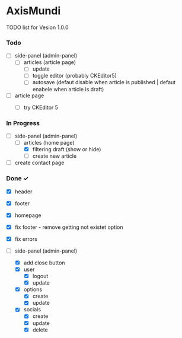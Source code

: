 # AxisMundi

TODO list for Vesion 1.0.0

### Todo
- [ ] side-panel (admin-panel)
  - [ ] articles (article page)
    - [ ] update
    - [ ] toggle editor (probably CKEditor5)
    - [ ] autosave (defaut disable when article is published | defaut enabele when article is draft)
- [ ] article page
  - [ ] try CKEditor 5


### In Progress
- [ ] side-panel (admin-panel)
  - [ ] articles (home page)
    - [x] filtering draft (show or hide)
    - [ ] create new article
- [ ] create contact page

### Done ✓
- [x] header
- [x] footer
- [x] homepage
- [x] fix footer - remove getting not existet option
- [x] fix errors

- [ ] side-panel (admin-panel)
  - [x] add close button
  - [x] user
    - [x] logout
    - [x] update
  - [x] options
    - [x] create 
    - [x] update
  - [x] socials
    - [x] create
    - [x] update
    - [x] delete
